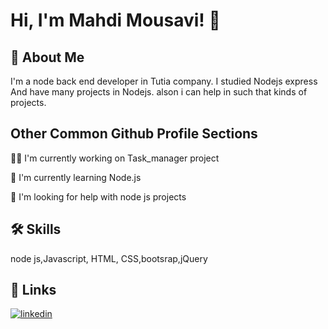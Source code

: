 
# Hi, I'm Mahdi Mousavi! 👋


## 🚀 About Me
I'm a node back end  developer in Tutia company. I studied Nodejs express And have many projects in Nodejs.
alson i can help in such that kinds of projects.


## Other Common Github Profile Sections
👩‍💻 I'm currently working on Task_manager project

🧠 I'm currently learning Node.js 



🤔 I'm looking for help with node js projects




## 🛠 Skills
node js,Javascript, HTML, CSS,bootsrap,jQuery


## 🔗 Links

[![linkedin](https://img.shields.io/badge/linkedin-0A66C2?style=for-the-badge&logo=linkedin&logoColor=white)](https://www.linkedin.com/in/sayeed-mahdi-mousavi-7b4184200)

